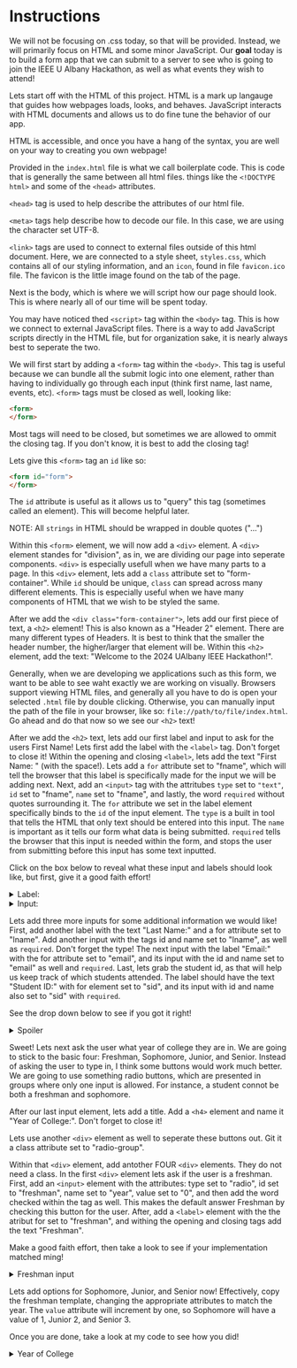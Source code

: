 # Instructions

We will not be focusing on .css today, so that will be provided. Instead, we will primarily focus on HTML and some minor JavaScript. Our **goal** today is to build a form app that we can submit to a server to see who is going to join the IEEE U Albany Hackathon, as well as what events they wish to attend!

Lets start off with the HTML of this project. HTML is a mark up langauge that guides how webpages loads, looks, and behaves. JavaScript interacts with HTML documents and allows us to do fine tune the behavior of our app.

HTML is accessible, and once you have a hang of the syntax, you are well on your way to creating you own webpage!

Provided in the `index.html` file is what we call boilerplate code. This is code that is generally the same between all html files. things like the `<!DOCTYPE html>` and some of the `<head>` attributes.

`<head>` tag is used to help describe the attributes of our html file. 

`<meta>` tags help describe how to decode our file. In this case, we are using the character set UTF-8.

`<link>` tags are used to connect to external files outside of this html document. Here, we are connected to a style sheet, `styles.css`, which contains all of our styling information, and an `icon`, found in file `favicon.ico` file. The favicon is the little image found on the tab of the page. 

Next is the body, which is where we will script how our page should look. This is where nearly all of our time will be spent today. 

You may have noticed thed `<script>` tag within the `<body>` tag. This is how we connect to external JavaScript files. There is a way to add JavaScript scripts directly in the HTML file, but for organization sake, it is nearly always best to seperate the two.

We will first start by adding a `<form>` tag within the `<body>`. This tag is useful because we can bundle all the submit logic into one element, rather than having to individually go through each input (think first name, last name, events, etc). `<form>` tags must be closed as well, looking like:

```html
<form>
</form>
```

Most tags will need to be closed, but sometimes we are allowed to ommit the closing tag. If you don't know, it is best to add the closing tag!

Lets give this `<form>` tag an `id` like so:

```html
<form id="form">
</form>
```

The `id` attribute is useful as it allows us to "query" this tag (sometimes called an element). This will become helpful later. 

NOTE: All `strings` in HTML should be wrapped in double quotes ("...")

Within this `<form>` element, we will now add a `<div>` element. A `<div>` element standes for "division", as in, we are dividing our page into seperate components. `<div>` is especially usefull when we have many parts to a page. In this `<div>` element, lets add a `class` attribute set to "form-container". While `id` should be unique, `class` can spread across many different elements. This is especially useful when we have many components of HTML that we wish to be styled the same. 

After we add the `<div class="form-container">`, lets add our first piece of text, a `<h2>` element! This is also known as a "Header 2" element. There are many different types of Headers. It is best to think that the smaller the header number, the higher/larger that element will be. Within this `<h2>` element, add the text: "Welcome to the 2024 UAlbany IEEE Hackathon!". 

Generally, when we are developing we applications such as this form, we want to be able to see waht exactly we are working on visually. Browsers support viewing HTML files, and generally all you have to do is open your selected `.html` file by double clicking. Otherwise, you can manually input the path of the file in your browser, like so: `file://path/to/file/index.html`. Go ahead and do that now so we see our `<h2>` text!

After we add the `<h2>` text, lets add our first label and input to ask for the users First Name! Lets first add the label with the `<label>` tag. Don't forget to close it! Within the opening and closing `<label>`, lets add the text "First Name: " (with the space!). Lets add a `for` attribute set to "fname", which will tell the browser that this label is specifically made for the input we will be adding next. Next, add an `<input>` tag with the attritubes `type` set to `"text"`, `id` set to "fname", `name` set to "fname", and lastly, the word `required` without quotes surrounding it. The `for` attribute we set in the label element specifically binds to the `id` of the input element. The `type` is a built in tool that tells the HTML that only text should be entered into this input. The `name` is important as it tells our form what data is being submitted. `required` tells the browser that this input is needed within the form, and stops the user from submitting before this input has some text inputted.

Click on the box below to reveal what these input and labels should look like, but first, give it a good faith effort!

<details>
<summary>Label:</summary>
```html
<label for="fname">First Name: </label>
```
</details>

<details>
<summary>Input:</summary>

```html
<input type="text" id="fname" name="fname" required></input>
```
</details>


Lets add three more inputs for some additional information we would like! First, add another label with the text "Last Name:" and a for attribute set to "lname". Add another input with the tags id and name set to "lname", as well as `required`. Don't forget the type! The next input with the label "Email:" with the for attribute set to "email", and its input with the id and name set to "email" as well and `required`. Last, lets grab the student id, as that will help us keep track of which students attended. The label should have the text "Student ID:" with for element set to "sid", and its input with id and name also set to "sid" with `required`.

See the drop down below to see if you got it right!

<details>
<summary>Spoiler</summary>
 
```html
<label for="fname">First Name:</label>
<input type="text" id="fname" name="fname" value="Ruby" required>

<label for="lname">Last Name:</label>
<input type="text" id="lname" name="lname" value="Engelhart" required>

<label for="email">Email:</label>
<input type="text" id="email" name="email" value="re@gmail.com" required>

<label for="sid">Student ID:</label>
<input type="text" id="sid" name="sid" value="RE443322" required>
```
</details>


Sweet! Lets next ask the user what year of college they are in. We are going to stick to the basic four: Freshman, Sophomore, Junior, and Senior. Instead of asking the user to type in, I think some buttons would work much better. We are going to use something radio buttons, which are presented in groups where only one input is allowed. For instance, a student connot be both a freshman and sophomore.

After our last input element, lets add a title. Add a `<h4>` element and name it "Year of College:". Don't forget to close it!

Lets use another `<div>` element as well to seperate these buttons out. Git it a class attribute set to "radio-group". 

Within that `<div>` element, add antother FOUR `<div>` elements. They do not need a class. In the first `<div>` element lets ask if the user is a freshman. First, add an `<input>` element with the attributes: type set to "radio", id set to "freshman", name set to "year", value set to "0", and then add the word checked within the tag as well. This makes the default answer Freshman by checking this button for the user. After, add a `<label>` element with the the atribut for set to "freshman", and withing the opening and closing tags add the text "Freshman".

Make a good faith effort, then take a look to see if your implementation matched ming!

<details>
<summary>Freshman input</summary>
 
```html
<div>
    <input type="radio" id="freshman" name="year" value="0 checked>
    <label for="freshman">Freshman</label>
</div>
```
</details>

Lets add options for Sophomore, Junior, and Senior now!
Effectively, copy the freshman template, changing the appropriate attributes to match the year. The `value` attribute will increment by one, so Sophomore will have a value of 1, Junior 2, and Senior 3.

Once you are done, take a look at my code to see how you did!

<details>
<summary>Year of College</summary>

```html
<div class="radio-group">
             <div>
                <input type="radio" id="freshman" name="year" value="0" checked>
                <label for="freshman">Freshman</label>
             </div>
             <div>
                <input type="radio" id="sophomore" name="year" value="1">
                <label for="sophomore">Sophomore</label>
             </div>
             <div>
                 <input type="radio" id="junior" name="year" value="2">
                 <label for="junior">Junior</label>
             </div>
             <div>
                 <input type="radio" id="senior" name="year" value="3">
                 <label for="senior">Senior</label>
             </div>
         </div>
```

</details>















